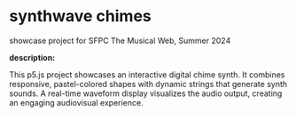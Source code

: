 # synthwave chimes

showcase project for SFPC The Musical Web,
Summer 2024

**description:**

This p5.js project showcases an interactive digital chime synth. It combines responsive, pastel-colored shapes with dynamic strings that generate synth sounds. A real-time waveform display visualizes the audio output, creating an engaging audiovisual experience.
